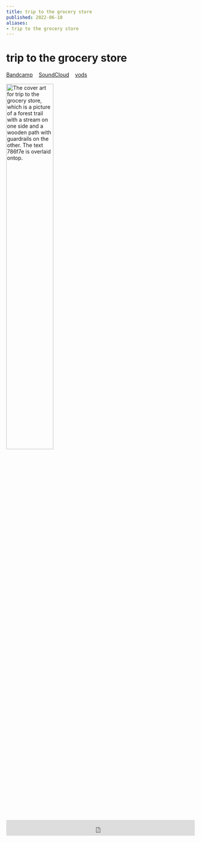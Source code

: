 ```yaml
---
title: trip to the grocery store
published: 2022-06-18
aliases:
- trip to the grocery store
---
```


# trip to the grocery store

<div style="display: flex; flex-direction: row; gap: 1rem; margin-bottom: 1rem;">
<div><i class="ri-store-2-fill"></i> <a href="https://music.exodrifter.space/track/trip-to-the-grocery-store">Bandcamp</a></div>
<div><i class="ri-soundcloud-fill"></i> <a href="https://soundcloud.com/exodrifter/lonesome-trip-to-the-grocery-store">SoundCloud</a></div>
<div><i class="ri-video-fill"></i> <a href="https://vods.exodrifter.space/tag/song-trip-to-the-grocery-store">vods</a></div>
</div>

<img src="trip-to-the-grocery-store.png" alt="The cover art for trip to the grocery store, which is a picture of a forest trail with a stream on one side and a wooden path with guardrails on the other. The text 786f7e is overlaid ontop." width="50%"></img>

<iframe style="border: 0; width: 100%; max-width: 700px; height: 42px;" src="https://bandcamp.com/EmbeddedPlayer/album=477085509/size=small/bgcol=333333/linkcol=0f91ff/track=2270640899/transparent=true/" seamless><a href="https://music.exodrifter.space/album/lonely-metro">lonely metro by exodrifter</a></iframe>
